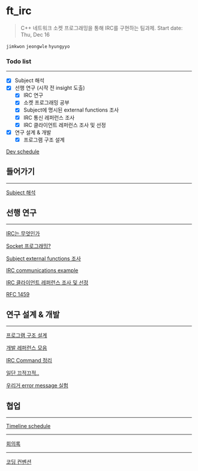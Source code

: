 # ft_irc

> C++ 네트워크 소켓 프로그래밍을 통해 IRC를 구현하는 팀과제.
Start date: Thu, Dec 16
> 

`jimkwon` `jeongwle` `hyungyyo`

### Todo list

---

- [x]  Subject 해석
- [x]  선행 연구 (시작 전 insight 도출)
    - [x]  IRC 연구
    - [x]  소켓 프로그래밍 공부
    - [x]  Subject에 명시된 external functions 조사
    - [x]  IRC 통신 레퍼런스 조사
    - [x]  IRC 클라이언트 레퍼런스 조사 및 선정
- [x]  연구 설계 & 개발
    - [x]  프로그램 구조 설계

[Dev schedule](ft_irc%20928c8e4459474908a1660b2dc1581f05/Dev%20schedule%2086801f0a6c654e87921cab9ccaec5d73.csv)

## 들어가기

---

[Subject 해석](ft_irc%20928c8e4459474908a1660b2dc1581f05/Subject%20%E1%84%92%E1%85%A2%E1%84%89%E1%85%A5%E1%86%A8%20b07a7c83c06547a880e92202b673a057.md)

## 선행 연구

---

[IRC는 무엇인가](ft_irc%20928c8e4459474908a1660b2dc1581f05/IRC%E1%84%82%E1%85%B3%E1%86%AB%20%E1%84%86%E1%85%AE%E1%84%8B%E1%85%A5%E1%86%BA%E1%84%8B%E1%85%B5%E1%86%AB%E1%84%80%E1%85%A1%2062a67fce9d324cc8b1739ad0f9c47e06.md)

[Socket 프로그래밍?](ft_irc%20928c8e4459474908a1660b2dc1581f05/Socket%20%E1%84%91%E1%85%B3%E1%84%85%E1%85%A9%E1%84%80%E1%85%B3%E1%84%85%E1%85%A2%E1%84%86%E1%85%B5%E1%86%BC%20d894f75f6a4b4711a36fc62322d68a79.md)

[Subject external functions 조사](ft_irc%20928c8e4459474908a1660b2dc1581f05/Subject%20external%20functions%20%E1%84%8C%E1%85%A9%E1%84%89%E1%85%A1%201eb8b497141247e8a18bcfa0625f9f0c.md)

[IRC communications example](ft_irc%20928c8e4459474908a1660b2dc1581f05/IRC%20communications%20example%20bb727dc7963c43d2935f383bd9460b5c.md)

[IRC 클라이언트 레퍼런스 조사 및 선정](ft_irc%20928c8e4459474908a1660b2dc1581f05/IRC%20%E1%84%8F%E1%85%B3%E1%86%AF%E1%84%85%E1%85%A1%E1%84%8B%E1%85%B5%E1%84%8B%E1%85%A5%E1%86%AB%E1%84%90%E1%85%B3%20%E1%84%85%E1%85%A6%E1%84%91%E1%85%A5%E1%84%85%E1%85%A5%E1%86%AB%E1%84%89%E1%85%B3%20%E1%84%8C%E1%85%A9%E1%84%89%E1%85%A1%20%E1%84%86%E1%85%B5%E1%86%BE%20%E1%84%89%E1%85%A5%E1%86%AB%E1%84%8C%E1%85%A5%E1%86%BC%20b233fecf5f404434a5f12f2b0a338b90.md)

[RFC 1459](ft_irc%20928c8e4459474908a1660b2dc1581f05/RFC%201459%20dccf92be82274cb0aa7ecfc8c8c7a6d2.md)

## 연구 설계 & 개발

---

[프로그램 구조 설계](ft_irc%20928c8e4459474908a1660b2dc1581f05/%E1%84%91%E1%85%B3%E1%84%85%E1%85%A9%E1%84%80%E1%85%B3%E1%84%85%E1%85%A2%E1%86%B7%20%E1%84%80%E1%85%AE%E1%84%8C%E1%85%A9%20%E1%84%89%E1%85%A5%E1%86%AF%E1%84%80%E1%85%A8%202146b55a06be488c91f46beeafe98a22.md)

[개발 레퍼런스 모음](ft_irc%20928c8e4459474908a1660b2dc1581f05/%E1%84%80%E1%85%A2%E1%84%87%E1%85%A1%E1%86%AF%20%E1%84%85%E1%85%A6%E1%84%91%E1%85%A5%E1%84%85%E1%85%A5%E1%86%AB%E1%84%89%E1%85%B3%20%E1%84%86%E1%85%A9%E1%84%8B%E1%85%B3%E1%86%B7%204758e3cb032243b5a34ae14b11e8559c.md)

[IRC Command 정리](ft_irc%20928c8e4459474908a1660b2dc1581f05/IRC%20Command%20%E1%84%8C%E1%85%A5%E1%86%BC%E1%84%85%E1%85%B5%2047a48142db954ece87ddbf5ae4479e8e.md)

[일단 끄적끄적..](ft_irc%20928c8e4459474908a1660b2dc1581f05/%E1%84%8B%E1%85%B5%E1%86%AF%E1%84%83%E1%85%A1%E1%86%AB%20%E1%84%81%E1%85%B3%E1%84%8C%E1%85%A5%E1%86%A8%E1%84%81%E1%85%B3%E1%84%8C%E1%85%A5%E1%86%A8%20e76e4ca0a1c244339fc5429fff7bd77a.md)

[우리거 error message 실험](ft_irc%20928c8e4459474908a1660b2dc1581f05/%E1%84%8B%E1%85%AE%E1%84%85%E1%85%B5%E1%84%80%E1%85%A5%20error%20message%20%E1%84%89%E1%85%B5%E1%86%AF%E1%84%92%E1%85%A5%E1%86%B7%2007d03cecb16143e3929f0ed0dc1b9f72.md)

## 협업

---

[Timeline schedule](ft_irc%20928c8e4459474908a1660b2dc1581f05/Timeline%20schedule%2044074d43c96442b5b2455cdc97e99c18.csv)

---

[회의록](ft_irc%20928c8e4459474908a1660b2dc1581f05/%E1%84%92%E1%85%AC%E1%84%8B%E1%85%B4%E1%84%85%E1%85%A9%E1%86%A8%20dc813ea0d61f479e91baf24237963329.md)

---

[코딩 컨벤션](ft_irc%20928c8e4459474908a1660b2dc1581f05/%E1%84%8F%E1%85%A9%E1%84%83%E1%85%B5%E1%86%BC%20%E1%84%8F%E1%85%A5%E1%86%AB%E1%84%87%E1%85%A6%E1%86%AB%E1%84%89%E1%85%A7%E1%86%AB%205b9d70d26703431c957c2e61bad406a1.md)